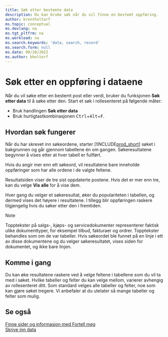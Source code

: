 ```yaml
---
title: Søk etter bestemte data
description: Du kan bruke søk når du vil finne en bestemt oppføring.
author: brentholtorf
ms.topic: conceptual
ms.devlang: na
ms.tgt_pltfrm: na
ms.workload: na
ms.search.keywords: 'data, search, record'
ms.search.form: null
ms.date: 09/20/2022
ms.author: bholtorf
---
```


# <a name="search-for-a-record-in-your-data"></a>Søk etter en oppføring i dataene

Når du vil søke etter en bestemt post eller verdi, bruker du funksjonen **Søk etter data** til å søke etter den. Start et søk i rollesenteret på følgende måter:

* Bruk handlingen **Søk etter data**
* Bruk hurtigtastkombinasjonen <kbd>Ctrl</kbd>+<kbd>Alt</kbd>+<kbd>F</kbd>.

## <a name="how-search-works"></a>Hvordan søk fungerer

Når du har skrevet inn søkeordene, starter [!INCLUDE[prod_short](includes/prod_short.md)] søket i bakgrunnen og går gjennom tabellene én om gangen. Søkeresultatene begynner å vises etter at hver tabell er fullført. 

Hvis du angir mer enn ett søkeord, vil resultatene bare inneholde oppføringer som har alle ordene i de valgte feltene.

Resultatsiden viser de tre sist oppdaterte postene. Hvis det er mer enn tre, kan du velge **Vis alle** for å vise dem.

Hver gang du velger et søkeresultat, øker du populariteten i tabellen, og dermed vises det høyere i resultatene. I tillegg blir oppføringen raskere tilgjengelig hvis du søker etter den i fremtiden.

> [!NOTE]
> Topptekster på salgs-, kjøps- og servicedokumenter representerer faktisk ulike dokumenttyper, for eksempel tilbud, fakturaer og ordrer. Topptekster behandles som om de var tabeller. Hvis søkeordet ble funnet på en linje i ett av disse dokumentene og du velger søkeresultatet, vises siden for dokumentet, og ikke bare linjen.

## <a name="getting-started"></a>Komme i gang

Du kan øke resultatene raskere ved å velge feltene i tabellene som du vil ta med i søket. Hvilke tabeller og felter du kan velge mellom, varierer avhengig av rollesenteret ditt. Som standard velges alle tabeller og felter, noe som kan gjøre søket tregere. Vi anbefaler at du utelater så mange tabeller og felter som mulig.

## <a name="see-also"></a>Se også

[Finne sider og informasjon med Fortell meg](ui-search.md)  
[Skrive inn data](ui-enter-data.md)  
